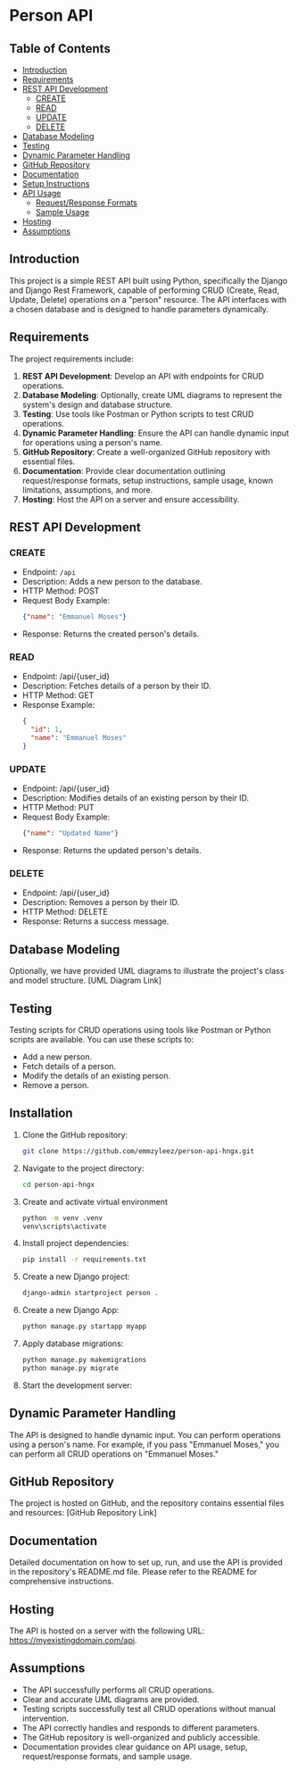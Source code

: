 # Person API

## Table of Contents

- [Introduction](#introduction)
- [Requirements](#requirements)
- [REST API Development](#rest-api-development)
  - [CREATE](#create)
  - [READ](#read)
  - [UPDATE](#update)
  - [DELETE](#delete)
- [Database Modeling](#database-modeling)
- [Testing](#testing)
- [Dynamic Parameter Handling](#dynamic-parameter-handling)
- [GitHub Repository](#github-repository)
- [Documentation](#documentation)
- [Setup Instructions](#setup-instructions)
- [API Usage](#api-usage)
  - [Request/Response Formats](#requestresponse-formats)
  - [Sample Usage](#sample-usage)
- [Hosting](#hosting)
- [Assumptions](#assumptions)

## Introduction

This project is a simple REST API built using Python, specifically the Django and Django Rest Framework, capable of performing CRUD (Create, Read, Update, Delete) operations on a "person" resource. The API interfaces with a chosen database and is designed to handle parameters dynamically.

## Requirements

The project requirements include:

1. **REST API Development**: Develop an API with endpoints for CRUD operations.
2. **Database Modeling**: Optionally, create UML diagrams to represent the system's design and database structure.
3. **Testing**: Use tools like Postman or Python scripts to test CRUD operations.
4. **Dynamic Parameter Handling**: Ensure the API can handle dynamic input for operations using a person's name.
5. **GitHub Repository**: Create a well-organized GitHub repository with essential files.
6. **Documentation**: Provide clear documentation outlining request/response formats, setup instructions, sample usage, known limitations, assumptions, and more.
7. **Hosting**: Host the API on a server and ensure accessibility.

## REST API Development

### CREATE

- Endpoint: `/api`
- Description: Adds a new person to the database.
- HTTP Method: POST
- Request Body Example:
  ```json
  {"name": "Emmanuel Moses"}
- Response: Returns the created person's details.

### READ

- Endpoint: /api/{user_id}
- Description: Fetches details of a person by their ID.
- HTTP Method: GET
- Response Example:
  ```json
  {
    "id": 1,
    "name": "Emmanuel Moses"
  }

### UPDATE

- Endpoint: /api/{user_id}
- Description: Modifies details of an existing person by their ID.
- HTTP Method: PUT
- Request Body Example:
  ```json
  {"name": "Updated Name"}
- Response: Returns the updated person's details.

### DELETE
- Endpoint: /api/{user_id}
- Description: Removes a person by their ID.
- HTTP Method: DELETE
- Response: Returns a success message.

## Database Modeling
Optionally, we have provided UML diagrams to illustrate the project's class and model structure. [UML Diagram Link]

## Testing
Testing scripts for CRUD operations using tools like Postman or Python scripts are available. You can use these scripts to:

- Add a new person.
- Fetch details of a person.
- Modify the details of an existing person.
- Remove a person.

## Installation

1. Clone the GitHub repository:

   ```bash
   git clone https://github.com/emmzyleez/person-api-hngx.git 
2. Navigate to the project directory:

   ```bash
   cd person-api-hngx
 3. Create and activate virtual environment
    
    ```bash
    python -m venv .venv
    venv\scripts\activate
 4. Install project dependencies:

    ```bash
    pip install -r requirements.txt
5. Create a new Django project:

   ```bash
   django-admin startproject person .
6. Create a new Django App:

   ```bash
   python manage.py startapp myapp
7. Apply database migrations:

   ```bash
   python manage.py makemigrations
   python manage.py migrate
8. Start the development server:

## Dynamic Parameter Handling
The API is designed to handle dynamic input. You can perform operations using a person's name. For example, if you pass "Emmanuel Moses," you can perform all CRUD operations on "Emmanuel Moses."

## GitHub Repository
The project is hosted on GitHub, and the repository contains essential files and resources: [GitHub Repository Link]

## Documentation
Detailed documentation on how to set up, run, and use the API is provided in the repository's README.md file. Please refer to the README for comprehensive instructions.

## Hosting
The API is hosted on a server with the following URL: https://myexistingdomain.com/api.

## Assumptions
- The API successfully performs all CRUD operations.
- Clear and accurate UML diagrams are provided.
- Testing scripts successfully test all CRUD operations without manual intervention.
- The API correctly handles and responds to different parameters.
- The GitHub repository is well-organized and publicly accessible.
- Documentation provides clear guidance on API usage, setup, request/response formats, and sample usage.
